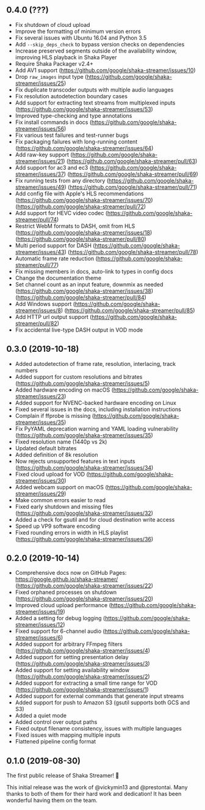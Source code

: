 ## 0.4.0 (???)

 - Fix shutdown of cloud upload
 - Improve the formatting of minimum version errors
 - Fix several issues with Ubuntu 16.04 and Python 3.5
 - Add `--skip_deps_check` to bypass version checks on dependencies
 - Increase preserved segments outside of the availability window, improving HLS
   playback in Shaka Player
 - Require Shaka Packager v2.4+
 - Add AV1 support
   (https://github.com/google/shaka-streamer/issues/10)
 - Drop `raw_images` input type
   (https://github.com/google/shaka-streamer/issues/25)
 - Fix duplicate transcoder outputs with multiple audio languages
 - Fix resolution autodetection boundary cases
 - Add support for extracting text streams from multiplexed inputs
   (https://github.com/google/shaka-streamer/issues/53)
 - Improved type-checking and type annotations
 - Fix install commands in docs
   (https://github.com/google/shaka-streamer/issues/56)
 - Fix various test failures and test-runner bugs
 - Fix packaging failures with long-running content
   (https://github.com/google/shaka-streamer/issues/64)
 - Add raw-key support
   (https://github.com/google/shaka-streamer/issues/21)
   (https://github.com/google/shaka-streamer/pull/63)
 - Add support for ac3 and ec3
   (https://github.com/google/shaka-streamer/issues/37)
   (https://github.com/google/shaka-streamer/pull/69)
 - Fix running tests from any directory
   (https://github.com/google/shaka-streamer/issues/49)
   (https://github.com/google/shaka-streamer/pull/71)
 - Add config file with Apple's HLS recommendations
   (https://github.com/google/shaka-streamer/issues/70)
   (https://github.com/google/shaka-streamer/pull/72)
 - Add support for HEVC video codec
   (https://github.com/google/shaka-streamer/pull/74)
 - Restrict WebM formats to DASH, omit from HLS
   (https://github.com/google/shaka-streamer/issues/18)
   (https://github.com/google/shaka-streamer/pull/80)
 - Multi period support for DASH
   (https://github.com/google/shaka-streamer/issues/43)
   (https://github.com/google/shaka-streamer/pull/78)
 - Automatic frame rate reduction
   (https://github.com/google/shaka-streamer/pull/77)
 - Fix missing members in docs, auto-link to types in config docs
 - Change the documentation theme
 - Set channel count as an input feature, downmix as needed
   (https://github.com/google/shaka-streamer/issues/38)
   (https://github.com/google/shaka-streamer/pull/84)
 - Add Windows support
   (https://github.com/google/shaka-streamer/issues/8)
   (https://github.com/google/shaka-streamer/pull/85)
 - Add HTTP url output support
   (https://github.com/google/shaka-streamer/pull/82)
 - Fix accidental live-type DASH output in VOD mode


## 0.3.0 (2019-10-18)

 - Added autodetection of frame rate, resolution, interlacing, track numbers
 - Added support for custom resolutions and bitrates
   (https://github.com/google/shaka-streamer/issues/5)
 - Added hardware encoding on macOS
   (https://github.com/google/shaka-streamer/issues/23)
 - Added support for NVENC-backed hardware encoding on Linux
 - Fixed several issues in the docs, including installation instructions
 - Complain if ffprobe is missing
   (https://github.com/google/shaka-streamer/issues/35)
 - Fix PyYAML deprecation warning and YAML loading vulnerability
   (https://github.com/google/shaka-streamer/issues/35)
 - Fixed resolution name (1440p vs 2k)
 - Updated default bitrates
 - Added definition of 8k resolution
 - Now rejects unsupported features in text inputs
   (https://github.com/google/shaka-streamer/issues/34)
 - Fixed cloud upload for VOD
   (https://github.com/google/shaka-streamer/issues/30)
 - Added webcam support on macOS
   (https://github.com/google/shaka-streamer/issues/29)
 - Make common errors easier to read
 - Fixed early shutdown and missing files
   (https://github.com/google/shaka-streamer/issues/32)
 - Added a check for gsutil and for cloud destination write access
 - Speed up VP9 software encoding
 - Fixed rounding errors in width in HLS playlist
   (https://github.com/google/shaka-streamer/issues/36)


## 0.2.0 (2019-10-14)

 - Comprehensive docs now on GitHub Pages: https://google.github.io/shaka-streamer/
   (https://github.com/google/shaka-streamer/issues/22)
 - Fixed orphaned processes on shutdown
   (https://github.com/google/shaka-streamer/issues/20)
 - Improved cloud upload performance
   (https://github.com/google/shaka-streamer/issues/19)
 - Added a setting for debug logging
   (https://github.com/google/shaka-streamer/issues/12)
 - Fixed support for 6-channel audio
   (https://github.com/google/shaka-streamer/issues/6)
 - Added support for arbitrary FFmpeg filters
   (https://github.com/google/shaka-streamer/issues/4)
 - Added support for setting presentation delay
   (https://github.com/google/shaka-streamer/issues/3)
 - Added support for setting availability window
   (https://github.com/google/shaka-streamer/issues/2)
 - Added support for extracting a small time range for VOD
   (https://github.com/google/shaka-streamer/issues/1)
 - Added support for external commands that generate input streams
 - Added support for push to Amazon S3 (gsutil supports both GCS and S3)
 - Added a quiet mode
 - Added control over output paths
 - Fixed output filename consistency, issues with multiple languages
 - Fixed issues with mapping multiple inputs
 - Flattened pipeline config format


## 0.1.0 (2019-08-30)

The first public release of Shaka Streamer! :tada:

This initial release was the work of @vickymin13 and @prestontai. Many thanks
to both of them for their hard work and dedication! It has been wonderful
having them on the team.
